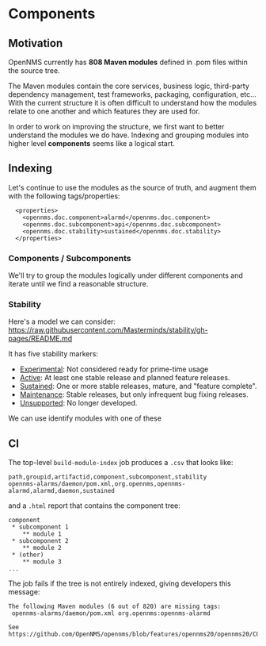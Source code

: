 
# Components

## Motivation

OpenNMS currently has **808 Maven modules** defined in .pom files within the source tree.

The Maven modules contain the core services, business logic, third-party dependency management, test frameworks, packaging, configuration, etc...
With the current structure it is often difficult to understand how the modules relate to one another and which features they are used for.

In order to work on improving the structure, we first want to better understand the modules we do have.
Indexing and grouping modules into higher level **components** seems like a logical start.

## Indexing

Let's continue to use the modules as the source of truth, and augment them with the following tags/properties:

```
  <properties>
    <opennms.doc.component>alarmd</opennms.doc.component>
    <opennms.doc.subcomponent>api</opennms.doc.subcomponent>
    <opennms.doc.stability>sustained</opennms.doc.stability>
  </properties>
```

### Components / Subcomponents

We'll try to group the modules logically under different components and iterate until we find a reasonable structure.

### Stability

Here's a model we can consider: https://raw.githubusercontent.com/Masterminds/stability/gh-pages/README.md

It has five stability markers:

- [Experimental](https://masterminds.github.io/stability/experimental.html): Not considered ready for prime-time usage
- [Active](https://masterminds.github.io/stability/active.html): At least one stable release and planned feature releases.
- [Sustained](https://masterminds.github.io/stability/sustained.html): One or more stable releases, mature, and "feature complete".
- [Maintenance](https://masterminds.github.io/stability/maintenance.html): Stable releases, but only infrequent bug fixing releases.
- [Unsupported](https://masterminds.github.io/stability/unsupported.html): No longer developed.

We can use identify modules with one of these

## CI

The top-level `build-module-index` job produces a `.csv` that looks like:
```
path,groupid,artifactid,component,subcomponent,stability
opennms-alarms/daemon/pom.xml,org.opennms,opennms-alarmd,alarmd,daemon,sustained
```

and a `.html` report that contains the component tree:
```
component
 * subcomponent 1
    ** module 1
 * subcomponent 2
    ** module 2
 * (other)
    ** module 3 
...
```

The job fails if the tree is not entirely indexed, giving developers this message:
```
The following Maven modules (6 out of 820) are missing tags:
 opennms-alarms/daemon/pom.xml org.opennms:opennms-alarmd

See https://github.com/OpenNMS/opennms/blob/features/opennms20/opennms20/COMPONENTS.md
```
